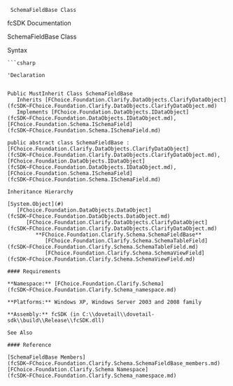 ﻿     SchemaFieldBase Class                                                   

fcSDK Documentation

SchemaFieldBase Class

Syntax

```vbnet
```csharp

'Declaration
 

Public MustInherit Class SchemaFieldBase 
   Inherits [FChoice.Foundation.Clarify.DataObjects.ClarifyDataObject](fcSDK~FChoice.Foundation.Clarify.DataObjects.ClarifyDataObject.md)
   Implements [FChoice.Foundation.DataObjects.IDataObject](fcSDK~FChoice.Foundation.DataObjects.IDataObject.md), [FChoice.Foundation.Schema.ISchemaField](fcSDK~FChoice.Foundation.Schema.ISchemaField.md) 

public abstract class SchemaFieldBase : [FChoice.Foundation.Clarify.DataObjects.ClarifyDataObject](fcSDK~FChoice.Foundation.Clarify.DataObjects.ClarifyDataObject.md), [FChoice.Foundation.DataObjects.IDataObject](fcSDK~FChoice.Foundation.DataObjects.IDataObject.md), [FChoice.Foundation.Schema.ISchemaField](fcSDK~FChoice.Foundation.Schema.ISchemaField.md)  

Inheritance Hierarchy

[System.Object](#)  
   [FChoice.Foundation.DataObjects.DataObject](fcSDK~FChoice.Foundation.DataObjects.DataObject.md)  
      [FChoice.Foundation.Clarify.DataObjects.ClarifyDataObject](fcSDK~FChoice.Foundation.Clarify.DataObjects.ClarifyDataObject.md)  
         **FChoice.Foundation.Clarify.Schema.SchemaFieldBase**  
            [FChoice.Foundation.Clarify.Schema.SchemaTableField](fcSDK~FChoice.Foundation.Clarify.Schema.SchemaTableField.md)  
            [FChoice.Foundation.Clarify.Schema.SchemaViewField](fcSDK~FChoice.Foundation.Clarify.Schema.SchemaViewField.md)  

#### Requirements

**Namespace:** [FChoice.Foundation.Clarify.Schema](fcSDK~FChoice.Foundation.Clarify.Schema_namespace.md)

**Platforms:** Windows XP, Windows Server 2003 and 2008 family

**Assembly:** fcSDK (in C:\\dovetail\\dovetail-sdk\\build\\Release\\fcSDK.dll)

See Also

#### Reference

[SchemaFieldBase Members](fcSDK~FChoice.Foundation.Clarify.Schema.SchemaFieldBase_members.md)  
[FChoice.Foundation.Clarify.Schema Namespace](fcSDK~FChoice.Foundation.Clarify.Schema_namespace.md)